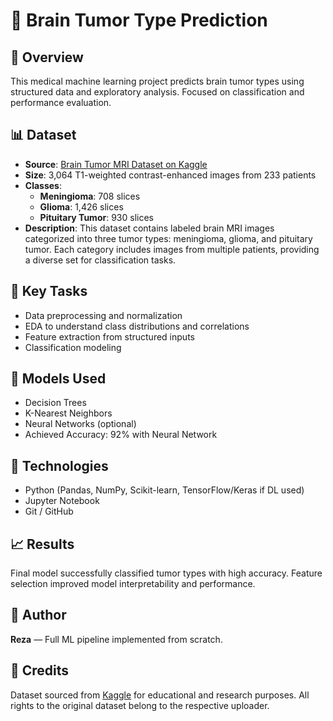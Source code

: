 # 🧠 Brain Tumor Type Prediction

## 📌 Overview
This medical machine learning project predicts brain tumor types using structured data and exploratory analysis. Focused on classification and performance evaluation.

## 📊 Dataset
- **Source**: [Brain Tumor MRI Dataset on Kaggle](https://www.kaggle.com/datasets/masoudnickparvar/brain-tumor-mri-dataset)
- **Size**: 3,064 T1-weighted contrast-enhanced images from 233 patients
- **Classes**:
  - **Meningioma**: 708 slices
  - **Glioma**: 1,426 slices
  - **Pituitary Tumor**: 930 slices
- **Description**: This dataset contains labeled brain MRI images categorized into three tumor types: meningioma, glioma, and pituitary tumor. Each category includes images from multiple patients, providing a diverse set for classification tasks.

## 🧪 Key Tasks
- Data preprocessing and normalization
- EDA to understand class distributions and correlations
- Feature extraction from structured inputs
- Classification modeling

## 🧠 Models Used
- Decision Trees
- K-Nearest Neighbors
- Neural Networks (optional)
- Achieved Accuracy: 92% with Neural Network

## 🔧 Technologies
- Python (Pandas, NumPy, Scikit-learn, TensorFlow/Keras if DL used)
- Jupyter Notebook
- Git / GitHub

## 📈 Results
Final model successfully classified tumor types with high accuracy. Feature selection improved model interpretability and performance.

## 👏 Author
**Reza** — Full ML pipeline implemented from scratch.

## 📎 Credits
Dataset sourced from [Kaggle](https://www.kaggle.com/) for educational and research purposes. All rights to the original dataset belong to the respective uploader.
